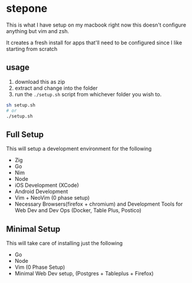 # stepone

This is what I have setup on my macbook right now this doesn't configure
anything but vim and zsh.

It creates a fresh install for apps that'll need to be configured since I like
starting from scratch

## usage

1. download this as zip
2. extract and change into the folder
3. run the `./setup.sh` script from whichever folder you wish to.

```sh
sh setup.sh
# or
./setup.sh
```

## Full Setup

This will setup a development environment for the following

- Zig
- Go
- Nim
- Node
- iOS Development (XCode)
- Android Development
- Vim + NeoVim (0 phase setup)
- Necessary Browsers(firefox + chromium) and Development Tools for Web Dev and
  Dev Ops (Docker, Table Plus, Postico)

## Minimal Setup

This will take care of installing just the following

- Go
- Node
- Vim (0 Phase Setup)
- Minimal Web Dev setup, (Postgres + Tableplus + Firefox)
